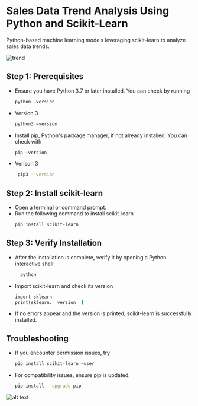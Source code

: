 # Sales Data Trend Analysis Using Python and Scikit-Learn
Python-based machine learning models leveraging scikit-learn to analyze sales data trends.

![trend](https://github.com/ravenfire24/Machine-learning-Analyzing-data-trends./blob/47528c7cc6f4216a6a9dd077e5504b514e21d34f/Trend.gif)

## Step 1: Prerequisites
- Ensure you have Python 3.7 or later installed. You can check by running
  ```bash
  python –version
- Version 3
  ```bash
  python3 –version
- Install pip, Python's package manager, if not already installed. You can check with
  ```bash
  pip –version
- Verison 3
  ```bash
   pip3 --version
## Step 2: Install scikit-learn
- Open a terminal or command prompt.
- Run the following command to install scikit-learn
  ```bash 
  pip install scikit-learn
## Step 3: Verify Installation
- After the installation is complete, verify it by opening a Python interactive shell:
  ```bash
    python
- Import scikit-learn and check its version
  ```bash
  import sklearn
  print(sklearn.__version__)
- If no errors appear and the version is printed, scikit-learn is successfully installed.
## Troubleshooting
- If you encounter permission issues, try
  ```bash
  pip install scikit-learn –user
- For compatibility issues, ensure pip is updated:
  ```bash
  pip install --upgrade pip
![alt text](https://github.com/ravenfire24/Machine-learning-Analyzing-data-trends./blob/1c73459da8a4c088860a395e5876d614386ce72a/screenshot%201.png)

